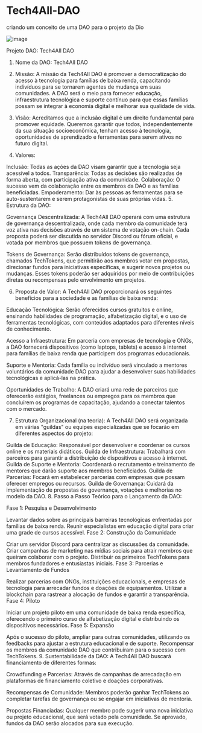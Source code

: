 # Tech4All-DAO
criando um conceito de uma DAO para o projeto da Dio

![image](https://github.com/user-attachments/assets/7b296dc7-3b8b-42a3-9988-c4db43c98e55)


Projeto DAO: Tech4All DAO
1. Nome da DAO:
Tech4All DAO

2. Missão:
A missão da Tech4All DAO é promover a democratização do acesso à tecnologia para famílias de baixa renda, capacitando indivíduos para se tornarem agentes de mudança em suas comunidades. A DAO será o meio para fornecer educação, infraestrutura tecnológica e suporte contínuo para que essas famílias possam se integrar à economia digital e melhorar sua qualidade de vida.

3. Visão:
Acreditamos que a inclusão digital é um direito fundamental para promover equidade. Queremos garantir que todos, independentemente da sua situação socioeconômica, tenham acesso à tecnologia, oportunidades de aprendizado e ferramentas para serem ativos no futuro digital.

4. Valores:

Inclusão: Todas as ações da DAO visam garantir que a tecnologia seja acessível a todos.
Transparência: Todas as decisões são realizadas de forma aberta, com participação ativa da comunidade.
Colaboração: O sucesso vem da colaboração entre os membros da DAO e as famílias beneficiadas.
Empoderamento: Dar às pessoas as ferramentas para se auto-sustentarem e serem protagonistas de suas próprias vidas.
5. Estrutura da DAO:

Governança Descentralizada:
A Tech4All DAO operará com uma estrutura de governança descentralizada, onde cada membro da comunidade terá voz ativa nas decisões através de um sistema de votação on-chain. Cada proposta poderá ser discutida no servidor Discord ou fórum oficial, e votada por membros que possuem tokens de governança.

Tokens de Governança:
Serão distribuídos tokens de governança, chamados TechTokens, que permitirão aos membros votar em propostas, direcionar fundos para iniciativas específicas, e sugerir novos projetos ou mudanças. Esses tokens poderão ser adquiridos por meio de contribuições diretas ou recompensas pelo envolvimento em projetos.

6. Proposta de Valor:
A Tech4All DAO proporcionará os seguintes benefícios para a sociedade e as famílias de baixa renda:

Educação Tecnológica:
Serão oferecidos cursos gratuitos e online, ensinando habilidades de programação, alfabetização digital, e o uso de ferramentas tecnológicas, com conteúdos adaptados para diferentes níveis de conhecimento.

Acesso a Infraestrutura:
Em parceria com empresas de tecnologia e ONGs, a DAO fornecerá dispositivos (como laptops, tablets) e acesso à internet para famílias de baixa renda que participem dos programas educacionais.

Suporte e Mentoria:
Cada família ou indivíduo será vinculado a mentores voluntários da comunidade DAO para ajudar a desenvolver suas habilidades tecnológicas e aplicá-las na prática.

Oportunidades de Trabalho:
A DAO criará uma rede de parceiros que oferecerão estágios, freelances ou empregos para os membros que concluírem os programas de capacitação, ajudando a conectar talentos com o mercado.

7. Estrutura Organizacional (na teoria):
A Tech4All DAO será organizada em várias "guildas" ou equipes especializadas que se focarão em diferentes aspectos do projeto:

Guilda de Educação: Responsável por desenvolver e coordenar os cursos online e os materiais didáticos.
Guilda de Infraestrutura: Trabalhará com parceiros para garantir a distribuição de dispositivos e acesso à internet.
Guilda de Suporte e Mentoria: Coordenará o recrutamento e treinamento de mentores que darão suporte aos membros beneficiados.
Guilda de Parcerias: Focará em estabelecer parcerias com empresas que possam oferecer empregos ou recursos.
Guilda de Governança: Cuidará da implementação de propostas de governança, votações e melhorias no modelo da DAO.
8. Passo a Passo Teórico para o Lançamento da DAO:

Fase 1: Pesquisa e Desenvolvimento

Levantar dados sobre as principais barreiras tecnológicas enfrentadas por famílias de baixa renda.
Reunir especialistas em educação digital para criar uma grade de cursos acessível.
Fase 2: Construção da Comunidade

Criar um servidor Discord para centralizar as discussões da comunidade.
Criar campanhas de marketing nas mídias sociais para atrair membros que queiram colaborar com o projeto.
Distribuir os primeiros TechTokens para membros fundadores e entusiastas iniciais.
Fase 3: Parcerias e Levantamento de Fundos

Realizar parcerias com ONGs, instituições educacionais, e empresas de tecnologia para arrecadar fundos e doações de equipamentos.
Utilizar a blockchain para rastrear a alocação de fundos e garantir a transparência.
Fase 4: Piloto

Iniciar um projeto piloto em uma comunidade de baixa renda específica, oferecendo o primeiro curso de alfabetização digital e distribuindo os dispositivos necessários.
Fase 5: Expansão

Após o sucesso do piloto, ampliar para outras comunidades, utilizando os feedbacks para ajustar a estrutura educacional e de suporte.
Recompensar os membros da comunidade DAO que contribuíram para o sucesso com TechTokens.
9. Sustentabilidade da DAO:
A Tech4All DAO buscará financiamento de diferentes formas:

Crowdfunding e Parcerias: Através de campanhas de arrecadação em plataformas de financiamento coletivo e doações corporativas.

Recompensas de Comunidade: Membros poderão ganhar TechTokens ao completar tarefas de governança ou se engajar em iniciativas de mentoria.

Propostas Financiadas: Qualquer membro pode sugerir uma nova iniciativa ou projeto educacional, que será votado pela comunidade. Se aprovado, fundos da DAO serão alocados para sua execução.

